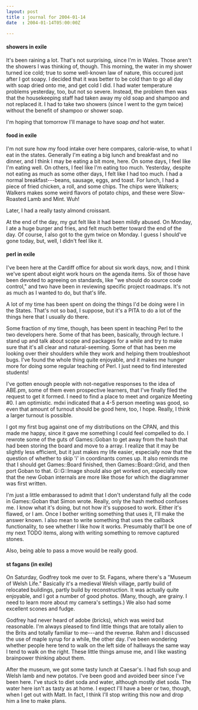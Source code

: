 ```yaml
---
layout: post
title : journal for 2004-01-14
date  : 2004-01-14T05:00:00Z

---
```

<h4>showers in exile</h4>It's been raining a lot.  That's not surprising, since I'm in Wales.  Those aren't the showers I was thinking of, though.  This morning, the water in my shower turned ice cold; true to some well-known law of nature, this occured just after I got soapy.  I decided that it was better to be cold than to go all day with soap dried onto me, and get cold I did.  I had water temperature problems yesterday, too, but not so severe.  Instead, the problem then was that the housekeeping staff had taken away my old soap and shampoo and not replaced it.  I had to take two showers (since I went to the gym twice) without the benefit of shampoo or shower soap.

I'm hoping that tomorrow I'll manage to have soap <em>and</em> hot water.<h4>food in exile</h4>I'm not sure how my food intake over here compares, calorie-wise, to what I eat in the states.  Generally I'm eating a big lunch and breakfast and no dinner, and I think I may be eating a bit more, here.  On some days, I feel like I'm eating well.  On others, I feel like I'm eating too much.  Yesterday, despite not eating as much as some other days, I felt like I had too much.  I had a normal breakfast---beans, sausage, eggs, and toast.  For lunch, I had a piece of fried chicken, a roll, and some chips.  The chips were Walkers; Walkers makes some weird flavors of potato chips, and these were Slow-Roasted Lamb and Mint.  Wuh!

Later, I had a really tasty almond croissant.

At the end of the day, my gut felt like it had been mildly abused.  On Monday, I ate a huge burger and fries, and felt much better toward the end of the day. Of course, I also got to the gym twice on Monday.  I guess I should've gone today, but, well, I didn't feel like it.<h4>perl in exile</h4>I've been here at the Cardiff office for about six work days, now, and I think we've spent about eight work hours on the agenda items.  Six of those have been devoted to agreeing on standards, like "we should do source code control," and two have been in reviewing specific project roadmaps.  It's not as much as I wanted to do, but that's life.

A lot of my time has been spent on doing the things I'd be doing were I in the States.  That's not so bad, I suppose, but it's a PITA to do a lot of the things here that I usually do there.

Some fraction of my time, though, has been spent in teaching Perl to the two developers here.  Some of that has been, basically, through lecture.  I stand up and talk about scope and packages for a while and try to make sure that it's all clear and natural-seeming.  Some of that has been me looking over their shoulders while they work and helping them troubleshoot bugs.  I've found the whole thing quite enjoyable, and it makes me hunger more for doing some regular teaching of Perl.  I just need to find interested students!

I've gotten enough people with not-negative responses to the idea of ABE.pm, some of them even prospective learners, that I've finally filed the request to get it formed.  I need to find a place to meet and organize Meeting #0.  I am optimistic.  mdxi indicated that a 4-5 person meeting was good, so even that amount of turnout should be good here, too, I hope.  Really, I think a larger turnout is possible.

I got my first bug against one of my distributions on the CPAN, and this made me happy, since it gave me something I could feel compelled to do.  I rewrote some of the guts of Games::Goban to get away from the hash that had been storing the board and move to a array.  I realize that it may be slightly less efficient, but it just makes my life easier, especially now that the question of whether to skip 'i' in coordinants comes up.  It also reminds me that I should get Games::Board finished, then Games::Board::Grid, and then port Goban to that.  G::G::Image should also get worked on, especially now that the new Goban internals are more like those for which the diagrammer was first written.

I'm just a little embarassed to admit that I don't understand fully all the code in Games::Goban that Simon wrote.  Really, only the hash method confuses me.  I know what it's doing, but not how it's supposed to work.  Either it's flawed, or I am.  Once I bother writing something that uses it, I'll make the answer known.  I also mean to write something that uses the callback functionality, to see whether I like how it works.  Presumably that'll be one of my next TODO items, along with writing something to remove captured stones.

Also, being able to pass a move would be really good.<h4>st fagans (in exile)</h4>On Saturday, Godfrey took me over to St. Fagans, where there's a "Museum of Welsh Life."  Basically it's a medieval Welsh village, partly build of relocated buildings, partly build by reconstruction.  It was actually quite enjoyable, and I got a number of good photos.  (Many, though, are grainy.  I need to learn more about my camera's settings.)  We also had some excellent scones and fudge.

Godfrey had never heard of adobe (bricks), which was weird but reasonable.  I'm always pleased to find little things that are totally alien to the Brits and totally familiar to me---and the reverse.  Rahm and I discussed the use of maple syrup for a while, the other day.  I've been wondering whether people here tend to walk on the left side of hallways the same way I tend to walk on the right.  These little things amuse me, and I like wasting brainpower thinking about them.

After the museum, we got some tasty lunch at Caesar's.  I had fish soup and Welsh lamb and new potatos.  I've been good and avoided beer since I've been here.  I've stuck to diet soda and water, although mostly diet soda.  The water here isn't as tasty as at home.  I expect I'll have a beer or two, though, when I get out with Matt.  In fact, I think I'll stop writing this now and drop him a line to make plans.

